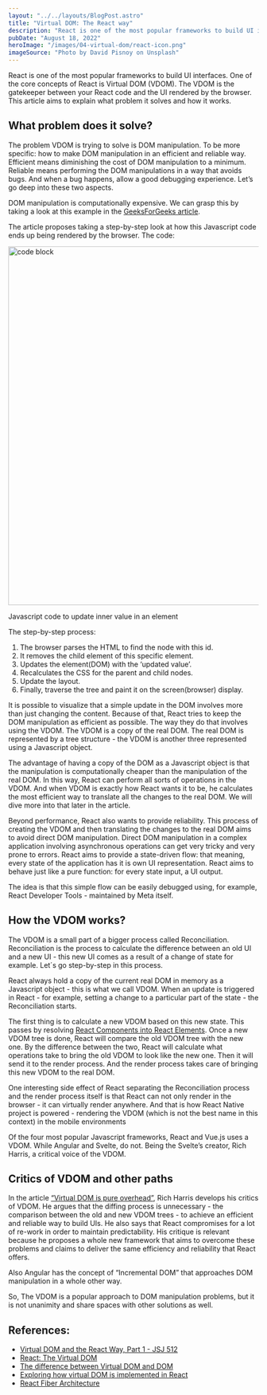 ```yaml
---
layout: "../../layouts/BlogPost.astro"
title: "Virtual DOM: The React way"
description: "React is one of the most popular frameworks to build UI interfaces. One of the core concepts of React is Virtual DOM (VDOM). The VDOM is the gatekeeper between your React code and the UI rendered by the browser."
pubDate: "August 18, 2022"
heroImage: "/images/04-virtual-dom/react-icon.png"
imageSource: "Photo by David Pisnoy on Unsplash"
---
```


React is one of the most popular frameworks to build UI interfaces. One of the core concepts of React is Virtual DOM (VDOM). The VDOM is the gatekeeper between your React code and the UI rendered by the browser. This article aims to explain what problem it solves and how it works.

## **What problem does it solve?**

The problem VDOM is trying to solve is DOM manipulation. To be more specific: how to make DOM manipulation in an efficient and reliable way. Efficient means diminishing the cost of DOM manipulation to a minimum. Reliable means performing the DOM manipulations in a way that avoids bugs. And when a bug happens, allow a good debugging experience. Let’s go deep into these two aspects.

DOM manipulation is computationally expensive. We can grasp this by taking a look at this example in the <a target="_blank" href="https://www.geeksforgeeks.org/reactjs-virtual-dom" class="underline">GeeksForGeeks article</a>.

The article proposes taking a step-by-step look at how this Javascript code ends up being rendered by the browser. The code:

<img width="720" src="/images/04-virtual-dom/update-element.png" alt="code block">
<p class="italic text-xs">Javascript code to update inner value in an element<p>

The step-by-step process:

<ol  class="list-decimal">  
<li>The browser parses the HTML to find the node with this id.</li>

<li>It removes the child element of this specific element.</li>

<li>Updates the element(DOM) with the ‘updated value’.</li>

<li>Recalculates the CSS for the parent and child nodes.</li>

<li>Update the layout.

<li>Finally, traverse the tree and paint it on the screen(browser) display.</li>
</ol>
It is possible to visualize that a simple update in the DOM involves more than just changing the content. Because of that, React tries to keep the DOM manipulation as efficient as possible. The way they do that involves using the VDOM. The VDOM is a copy of the real DOM. The real DOM is represented by a tree structure - the VDOM is another three represented using a Javascript object.

The advantage of having a copy of the DOM as a Javascript object is that the manipulation is computationally cheaper than the manipulation of the real DOM. In this way, React can perform all sorts of operations in the VDOM. And when VDOM is exactly how React wants it to be, he calculates the most efficient way to translate all the changes to the real DOM. We will dive more into that later in the article.

Beyond performance, React also wants to provide reliability. This process of creating the VDOM and then translating the changes to the real DOM aims to avoid direct DOM manipulation. Direct DOM manipulation in a complex application involving asynchronous operations can get very tricky and very prone to errors. React aims to provide a state-driven flow: that meaning, every state of the application has it is own UI representation. React aims to behave just like a pure function: for every state input, a UI output.

The idea is that this simple flow can be easily debugged using, for example, React Developer Tools - maintained by Meta itself.

## **How the VDOM works?**

The VDOM is a small part of a bigger process called Reconciliation. Reconciliation is the process to calculate the difference between an old UI and a new UI - this new UI comes as a result of a change of state for example. Let´s go step-by-step in this process.

React always hold a copy of the current real DOM in memory as a Javascript object - this is what we call VDOM. When an update is triggered in React - for example, setting a change to a particular part of the state - the Reconciliation starts.

The first thing is to calculate a new VDOM based on this new state. This passes by resolving <a class="underline" href="https://reactjs.org/blog/2015/12/18/react-components-elements-and-instances.html" target="_blank">React Components into React Elements</a>. Once a new VDOM tree is done, React will compare the old VDOM tree with the new one. By the difference between the two, React will calculate what operations take to bring the old VDOM to look like the new one. Then it will send it to the render process. And the render process takes care of bringing this new VDOM to the real DOM.

One interesting side effect of React separating the Reconciliation process and the render process itself is that React can not only render in the browser - it can virtually render anywhere. And that is how React Native project is powered - rendering the VDOM (which is not the best name in this context) in the mobile environments

Of the four most popular Javascript frameworks, React and Vue.js uses a VDOM. While Angular and Svelte, do not. Being the Svelte’s creator, Rich Harris, a critical voice of the VDOM.

## **Critics of VDOM and other paths**

In the article <a href="https://svelte.dev/blog/virtual-dom-is-pure-overhead" class="underline" target="_blank">“Virtual DOM is pure overhead”</a>, Rich Harris develops his critics of VDOM. He argues that the diffing process is unnecessary - the comparison between the old and new VDOM trees - to achieve an efficient and reliable way to build UIs. He also says that React compromises for a lot of re-work in order to maintain predictability. His critique is relevant because he proposes a whole new framework that aims to overcome these problems and claims to deliver the same efficiency and reliability that React offers.

Also Angular has the concept of “Incremental DOM” that approaches DOM manipulation in a whole other way.

So, The VDOM is a popular approach to DOM manipulation problems, but it is not unanimity and share spaces with other solutions as well.

## **References:**

<ul class="list-disc">

<li>
<a href="https://podcasts.apple.com/uy/podcast/virtual-dom-and-the-react-way-part-1-jsj-512/id496893300?i=1000544438065" class="underline" target="_blank">Virtual DOM and the React Way, Part 1 - JSJ 512
</a>
</li>

<li>
<a href="https://www.codecademy.com/article/react-virtual-dom" class="underline" target="_blank">React: The Virtual DOM</a>
</li>

<li>
<a href="https://reactkungfu.com/2015/10/the-difference-between-virtual-dom-and-dom/" class="underline" target="_blank">The difference between Virtual DOM and DOM</a>
</li>

<li>
<a href="https://indepth.dev/posts/1501/exploring-how-virtual-dom-is-implemented-in-react" class="underline" target="_blank">Exploring how virtual DOM is implemented in React</a>
</li>

<li>
<a href="https://github.com/acdlite/react-fiber-architecture" class="underline" target="_blank">React Fiber Architecture</a>
</li>

</ul>
